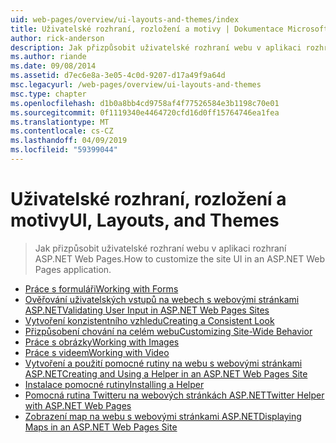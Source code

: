 ```yaml
---
uid: web-pages/overview/ui-layouts-and-themes/index
title: Uživatelské rozhraní, rozložení a motivy | Dokumentace Microsoftu
author: rick-anderson
description: Jak přizpůsobit uživatelské rozhraní webu v aplikaci rozhraní ASP.NET Web Pages.
ms.author: riande
ms.date: 09/08/2014
ms.assetid: d7ec6e8a-3e05-4c0d-9207-d17a49f9a64d
msc.legacyurl: /web-pages/overview/ui-layouts-and-themes
msc.type: chapter
ms.openlocfilehash: d1b0a8bb4cd9758af4f77526584e3b1198c70e01
ms.sourcegitcommit: 0f1119340e4464720cfd16d0ff15764746ea1fea
ms.translationtype: MT
ms.contentlocale: cs-CZ
ms.lasthandoff: 04/09/2019
ms.locfileid: "59399044"
---
```

# <a name="ui-layouts-and-themes"></a><span data-ttu-id="8f663-103">Uživatelské rozhraní, rozložení a motivy</span><span class="sxs-lookup"><span data-stu-id="8f663-103">UI, Layouts, and Themes</span></span>

> <span data-ttu-id="8f663-104">Jak přizpůsobit uživatelské rozhraní webu v aplikaci rozhraní ASP.NET Web Pages.</span><span class="sxs-lookup"><span data-stu-id="8f663-104">How to customize the site UI in an ASP.NET Web Pages application.</span></span>


- [<span data-ttu-id="8f663-105">Práce s formuláři</span><span class="sxs-lookup"><span data-stu-id="8f663-105">Working with Forms</span></span>](4-working-with-forms.md)
- [<span data-ttu-id="8f663-106">Ověřování uživatelských vstupů na webech s webovými stránkami ASP.NET</span><span class="sxs-lookup"><span data-stu-id="8f663-106">Validating User Input in ASP.NET Web Pages Sites</span></span>](validating-user-input-in-aspnet-web-pages-sites.md)
- [<span data-ttu-id="8f663-107">Vytvoření konzistentního vzhledu</span><span class="sxs-lookup"><span data-stu-id="8f663-107">Creating a Consistent Look</span></span>](3-creating-a-consistent-look.md)
- [<span data-ttu-id="8f663-108">Přizpůsobení chování na celém webu</span><span class="sxs-lookup"><span data-stu-id="8f663-108">Customizing Site-Wide Behavior</span></span>](18-customizing-site-wide-behavior.md)
- [<span data-ttu-id="8f663-109">Práce s obrázky</span><span class="sxs-lookup"><span data-stu-id="8f663-109">Working with Images</span></span>](9-working-with-images.md)
- [<span data-ttu-id="8f663-110">Práce s videem</span><span class="sxs-lookup"><span data-stu-id="8f663-110">Working with Video</span></span>](10-working-with-video.md)
- [<span data-ttu-id="8f663-111">Vytvoření a použití pomocné rutiny na webu s webovými stránkami ASP.NET</span><span class="sxs-lookup"><span data-stu-id="8f663-111">Creating and Using a Helper in an ASP.NET Web Pages Site</span></span>](creating-and-using-a-helper-in-an-aspnet-web-pages-site.md)
- [<span data-ttu-id="8f663-112">Instalace pomocné rutiny</span><span class="sxs-lookup"><span data-stu-id="8f663-112">Installing a Helper</span></span>](installing-helpers.md)
- [<span data-ttu-id="8f663-113">Pomocná rutina Twitteru na webových stránkách ASP.NET</span><span class="sxs-lookup"><span data-stu-id="8f663-113">Twitter Helper with ASP.NET Web Pages</span></span>](twitter-helper.md)
- [<span data-ttu-id="8f663-114">Zobrazení map na webu s webovými stránkami ASP.NET</span><span class="sxs-lookup"><span data-stu-id="8f663-114">Displaying Maps in an ASP.NET Web Pages Site</span></span>](displaying-maps-in-an-aspnet-web-pages-site.md)
